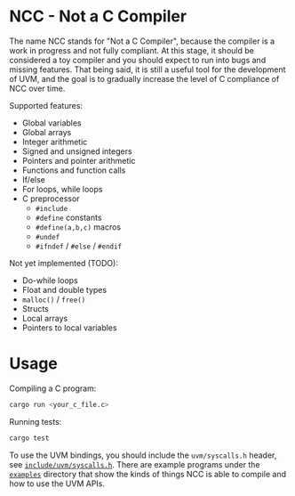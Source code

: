 # NCC - Not a C Compiler

The name NCC stands for "Not a C Compiler", because the compiler is a work in progress
and not fully compliant. At this stage, it should be considered a toy compiler and you
should expect to run into bugs and missing features. That being said, it is still
a useful tool for the development of UVM, and the goal is to gradually increase the
level of C compliance of NCC over time.

Supported features:
- Global variables
- Global arrays
- Integer arithmetic
- Signed and unsigned integers
- Pointers and pointer arithmetic
- Functions and function calls
- If/else
- For loops, while loops
- C preprocessor
  - `#include`
  - `#define` constants
  - `#define(a,b,c)` macros
  - `#undef`
  - `#ifndef` / `#else` / `#endif`

Not yet implemented (TODO):
- Do-while loops
- Float and double types
- `malloc()` / `free()`
- Structs
- Local arrays
- Pointers to local variables

# Usage

Compiling a C program:
```sh
cargo run <your_c_file.c>
```

Running tests:
```sh
cargo test
```

To use the UVM bindings, you should include the `uvm/syscalls.h` header,
see [`include/uvm/syscalls.h`](include/uvm/syscalls.h).
There are example programs under the [`examples`](examples) directory
that show the kinds of things NCC is able to compile and how to use
the UVM APIs.
